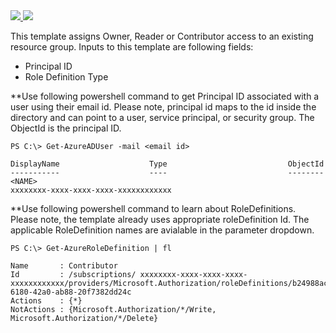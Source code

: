 <a href="https://portal.azure.cn/#create/Microsoft.Template/uri/https%3A%2F%2Fgithub.com%2Faryamo%2Fazurejson%2Fblob%2Fmaster%2F101-rbac-builtinrole-resourcegroup%2Fazuredeploy.json" target="_blank">
    <img src="http://azuredeploy.net/deploybutton.png"/>
</a>
<a href="http://armviz.io/#/?load=https%3A%2F%2Fgithub.com%2Faryamo%2Fazurejson%2Fblob%2Fmaster%2F101-rbac-builtinrole-resourcegroup%2Fazuredeploy.json" target="_blank">
  <img src="http://armviz.io/visualizebutton.png"/>
</a>

This template assigns Owner, Reader or Contributor access to an existing resource group. Inputs to this template are following fields:

- Principal ID
- Role Definition Type


**Use following powershell command to get Principal ID associated with a user using their email id. Please note, principal id maps to the id inside the directory and can point to a user, service principal, or security group. The ObjectId is the principal ID.

    PS C:\> Get-AzureADUser -mail <email id>
    
    DisplayName                    Type                           ObjectId
    -----------                    ----                           --------
    <NAME>                                                        xxxxxxxx-xxxx-xxxx-xxxx-xxxxxxxxxxxx


**Use following powershell command to learn about RoleDefinitions. Please note, the template already uses appropriate roleDefinition Id. The applicable RoleDefinition names are avialable in the parameter dropdown. 

    PS C:\> Get-AzureRoleDefinition | fl

    Name       : Contributor
    Id         : /subscriptions/ xxxxxxxx-xxxx-xxxx-xxxx-xxxxxxxxxxxx/providers/Microsoft.Authorization/roleDefinitions/b24988ac-6180-42a0-ab88-20f7382dd24c
    Actions    : {*}
    NotActions : {Microsoft.Authorization/*/Write, Microsoft.Authorization/*/Delete} 
